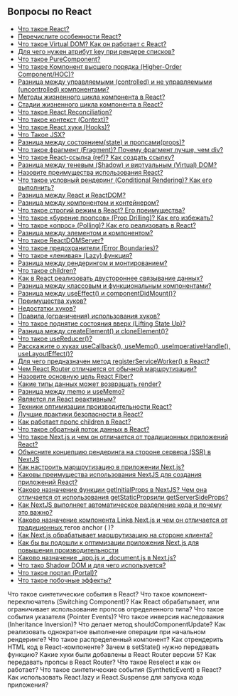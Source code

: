 ## Вопросы по React

- [Что такое React?](1.md)
- [Перечислите особенности React?](2.md)
- [Что такое Virtual DOM? Как он работает с React?](3.md)
- [Для чего нужен атрибут key при рендере списков?](4.md)
- [Что такое PureComponent?](5.md)
- [Что такое Компонент высшего порядка (Higher-Order Component/HOC)?](6.md)
- [Разница между управляемыми (controlled) и не управляемыми (uncontrolled) компонентами?](7.md)
- [Методы жизненного цикла компонента в React?](8.md)
- [Стадии жизненного цикла компонента в React?](9.md)
- [Что такое React Reconciliation?](10.md)
- [Что такое контекст (Context)?](11.md)
- [Что такое React хуки (Hooks)?](12.md)
- [Что Такое JSX?](13.md)
- [Разница между состоянием(state) и пропсами(props)?](14.md)
- [Что такое фрагмент (Fragment)? Почему фрагмент лучше, чем div?](15.md)
- [Что такое React-ссылка (ref)? Как создать ссылку?](16.md)
- [Разница между теневым (Shadow) и виртуальным (Virtual) DOM?](17.md)
- [Назовите преимущества использования React?](18.md)
- [Что такое условный рендеринг (Conditional Rendering)? Как его выполнить?](19.md)
- [Разница между React и ReactDOM?](20.md)
- [Разница между компонентом и контейнером?](21.md)
- [Что такое строгий режим в React? Его преимущества?](22.md)
- [Что такое «бурение пропсов» (Prop Drilling)? Как его избежать?](23.md)
- [Что такое «опрос» (Polling)? Как его реализовать в React?](24.md)
- [Разница между элементом и компонентом?](25.md)
- [Что такое ReactDOMServer?](26.md)
- [Что такое предохранители (Error Boundaries)?](27.md)
- [Что такое «ленивая» (Lazy) функция?](28.md)
- [Разница между рендерингом и монтированием?](29.md)
- [Что такое сhildren?](30.md)
- [Как в React реализовать двустороннее связывание данных?](31.md)
- [Разница между классовым и функциональным компонентами?](32.md)
- [Разница между useEffect() и componentDidMount()?](33.md)
- [Преимущества хуков?](34.md)
- [Недостатки хуков?](35.md)
- [Правила (ограничения) использования хуков?](36.md)
- [Что такое поднятие состояния вверх (Lifting State Up)?](37.md)
- [Разница между createElement() и cloneElement()?](38.md)
- [Что такое useReducer()?](39.md)
- [Расскажите о хуках useCallback(), useMemo(), useImperativeHandle(), useLayoutEffect()?](40.md)
- [Для чего предназначен метод registerServiceWorker() в React?](41.md)
- [Чем React Router отличается от обычной маршрутизации?](42.md)
- [Назовите основную цель React Fiber?](43.md)
- [Какие типы данных может возвращать render?](44.md)
- [Разница между memo и useMemo?](45.md)
- [Является ли React реактивным?](46.md)
- [Техники оптимизации производительности React?](47.md)
- [Лучшие практики безопасности в React?](48.md)
- [Как работает пропс children в React?](49.md)
- [Что такое обратный поток данных в React?](50.md)
- [Что такое Next.js и чем он отличается от традиционных приложений React?](51.md)
- [Объясните концепцию рендеринга на стороне сервера (SSR) в NextJS](52.md)
- [Как настроить маршрутизацию в приложении Next.js?](53.md)
- [Каковы преимущества использования NextJS для создания приложений React?](54.md)
- [Каково назначение функции getInitialProps в NextJS? Чем она отличается от использования getStaticPropsили getServerSideProps?](55.md)
- [Как NextJS выполняет автоматическое разделение кода и почему это важно?](56.md)
- [Каково назначение компонента Linkв Next.js и чем он отличается от традиционных <a>тегов anchor ( )?](57.md)
- [Как Next.js обрабатывает маршрутизацию на стороне клиента?](58.md)
- [Как бы вы подошли к оптимизации приложения Next.js для повышения производительности](59.md)
- [Каково назначение _app.js и _document.js в Next.js?](60.md)
- [Что тако Shadow DOM и для чего используется?](61.md)
- [Что такое портал (Portal)?](62.md)
- [Что такое побочные эффекты?](63.md)


Что такое синтетические события в React?
Что такое компонент-переключатель (Switching Component)?
Как React обрабатывает, или ограничивает использование пропсов определенного типа?
Что такое события указателя (Pointer Events)?
Что такое инверсия наследования (Inheritance Inversion)?
Что делает метод shouldComponentUpdate?
Как реализовать однократное выполнение операции при начальном рендеринге?
Что такое распределенный компонент?
Как отрендерить HTML код в React-компоненте?
Зачем в setState() нужно передавать функцию?
Какие хуки были добавлены в React Router версии 5?
Как передавать пропсы в React Router?
Что такое Reselect и как он работает?
Что такое синтетические события (SyntheticEvent) в React?
Как использовать React.lazy и React.Suspense для запуска кода приложения?